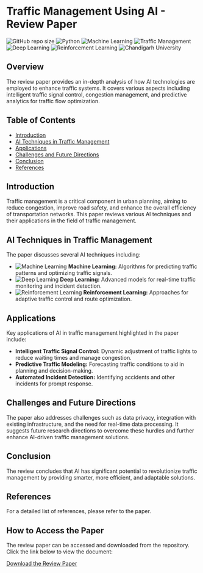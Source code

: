 # Traffic Management Using AI - Review Paper

![GitHub repo size](https://img.shields.io/github/repo-size/rishab1wnl/Traffic-Management-Review-Paper)
![Python](https://img.shields.io/badge/Python-3.8%2B-blue)
![Machine Learning](https://img.shields.io/badge/Machine%20Learning--brightgreen)
![Traffic Management](https://img.shields.io/badge/Traffic%20Management--orange)
![Deep Learning](https://img.shields.io/badge/Deep%20Learning--blueviolet)
![Reinforcement Learning](https://img.shields.io/badge/Reinforcement%20Learning--yellowgreen)
![Chandigarh University](https://img.shields.io/badge/Chandigarh%20University--red)


## Overview

The review paper provides an in-depth analysis of how AI technologies are employed to enhance traffic systems. It covers various aspects including intelligent traffic signal control, congestion management, and predictive analytics for traffic flow optimization.

## Table of Contents

- [Introduction](#introduction)
- [AI Techniques in Traffic Management](#ai-techniques-in-traffic-management)
- [Applications](#applications)
- [Challenges and Future Directions](#challenges-and-future-directions)
- [Conclusion](#conclusion)
- [References](#references)

## Introduction

Traffic management is a critical component in urban planning, aiming to reduce congestion, improve road safety, and enhance the overall efficiency of transportation networks. This paper reviews various AI techniques and their applications in the field of traffic management.

## AI Techniques in Traffic Management

The paper discusses several AI techniques including:
- ![Machine Learning](https://img.shields.io/badge/Machine%20Learning--brightgreen) **Machine Learning:** Algorithms for predicting traffic patterns and optimizing traffic signals.
- ![Deep Learning](https://img.shields.io/badge/Deep%20Learning--blueviolet) **Deep Learning:** Advanced models for real-time traffic monitoring and incident detection.
- ![Reinforcement Learning](https://img.shields.io/badge/Reinforcement%20Learning--yellowgreen) **Reinforcement Learning:** Approaches for adaptive traffic control and route optimization.

## Applications

Key applications of AI in traffic management highlighted in the paper include:
- **Intelligent Traffic Signal Control:** Dynamic adjustment of traffic lights to reduce waiting times and manage congestion.
- **Predictive Traffic Modeling:** Forecasting traffic conditions to aid in planning and decision-making.
- **Automated Incident Detection:** Identifying accidents and other incidents for prompt response.

## Challenges and Future Directions

The paper also addresses challenges such as data privacy, integration with existing infrastructure, and the need for real-time data processing. It suggests future research directions to overcome these hurdles and further enhance AI-driven traffic management solutions.

## Conclusion

The review concludes that AI has significant potential to revolutionize traffic management by providing smarter, more efficient, and adaptable solutions.

## References

For a detailed list of references, please refer to the paper.

## How to Access the Paper

The review paper can be accessed and downloaded from the repository. Click the link below to view the document:

[Download the Review Paper](https://github.com/rishab1wnl/Traffic-Management-Review-Paper/blob/main/Traffic%20Management%20Using%20AI%20-%20Review%20Paper.pdf)
